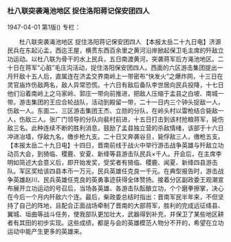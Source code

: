 ### 杜八联突袭渑池地区  捉住洛阳蒋记保安团四人

1947-04-01
第1版()
专栏：

　　杜八联突袭渑池地区
    捉住洛阳蒋记保安团四人
    【本报太岳二十九日电】济源民兵在东起沁孟，西迄王屋，横贯东西百余里之黄河沿岸掀起保卫毛主席的歼敌立功运动。以杜八联为骨干的水上民兵，五日南渡黄河，突袭蒋军后方渑池地区。二十日在蒋军“心脏”毛庄沟活动，捉住洛阳保安团四人。西面的六区游击集团提出一月歼敌十五人后，直属连在济孟交界南岭上一带密布“快发火”之爆炸网，十三日在灵官庙炸伤敌两名，敌人异常恐慌。十六日有敌后备队李世居向民兵投降，十七日他们沿着南岭上之马家岭、郭庄一带向前推进，把敌人压缩于孟县之白坡、南城一带。游击集团的王应合轮战队，活动到殿留一带，二十一日内三个钟头捉敌一人，伤敌一人。东面二、三区游击集团王杰、立勋的分队，在岭头村以雷枪结合毙敌一人，伤敌三人。张广门领导的分队向裴村前进，十五日打击到该村抢粮蒋军，毙伤敌三名。此种连续不断的胜利消息，鼓励了孟县独立营的杀敌情绪，该部于十六日冲进冶墙，俘敌九名，缴步枪九支。二十日又奔袭谷旦，毙俘敌三人，缴枪五支。
    【本报太岳二十九日电】十四日，晋南前线于战火中举行游击战争英雄与歼敌立功动员大会，到猗临、稷鹿、安夏、新绛等县游击队民兵×千人。开会后，在主席李明如简述大会意义后，即开始发奖，受奖者有猗临、稷鹿、闻夏、新绛四县游击队。军区奖给该四县本币一万元，民兵英雄任克良一千元。在典型报告时，游击战争英雄赵川、民兵英雄任克良的英勇事迹获得全体赞扬。接着分区副政委王观潮宣布展开立功运动的号召后，当场各英雄、各游击队酝酿立功，个个磨拳擦掌，决心在今后一个月内歼敌六个连。最后，柴政委总结时指出：晋南军民半年来，不但坚持了自己的阵地，且配合正面战场牵制了晋南的大部蒋军，胜利的完成远征绛县、翼城、垣曲等战斗任务，使我部队更加壮大，武器得到补充，并保卫了某些地区耕者有其田的初步实现。这些成绩，都是与会的英雄模范人物分不开的，希望在立功运动中能产生更多的英雄来。
